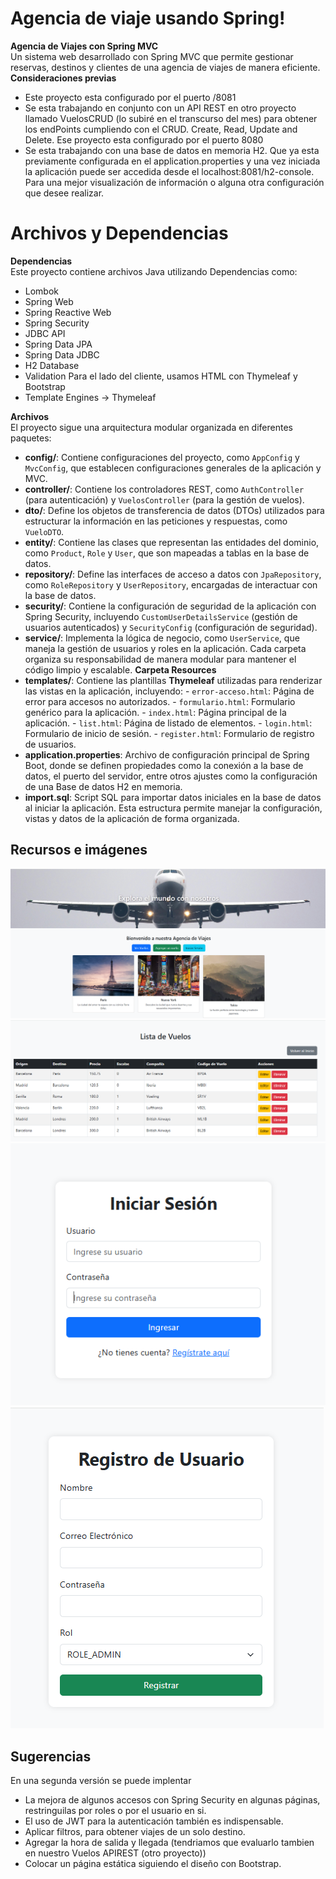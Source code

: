 # Agencia de viaje usando Spring!

**Agencia de Viajes con Spring MVC**  
Un sistema web desarrollado con Spring MVC que permite gestionar reservas, destinos y clientes de una agencia de viajes de manera eficiente.
**Consideraciones previas** 
- Este proyecto esta configurado por el puerto /8081
- Se esta trabajando en conjunto con un API REST en otro proyecto llamado VuelosCRUD (lo subiré en el transcurso del mes) para obtener los endPoints cumpliendo con el CRUD. Create, Read, Update and Delete. Ese proyecto esta configurado por el puerto 8080
- Se esta trabajando con una base de datos en memoria H2. Que ya esta previamente configurada en el application.properties y una vez iniciada la aplicación puede ser accedida desde el localhost:8081/h2-console.
Para una mejor visualización de información o alguna otra configuración que desee realizar.


# Archivos y Dependencias

**Dependencias**  
Este proyecto contiene archivos Java utilizando Dependencias como:
- Lombok
- Spring Web
- Spring Reactive Web
- Spring Security
- JDBC API
- Spring Data JPA
- Spring Data JDBC
- H2 Database
- Validation
Para el lado del cliente, usamos HTML con Thymeleaf y Bootstrap
- Template Engines -> Thymeleaf

**Archivos**  
El proyecto sigue una arquitectura modular organizada en diferentes paquetes: 
- **config/**: Contiene configuraciones del proyecto, como `AppConfig` y `MvcConfig`, que establecen configuraciones generales de la aplicación y MVC. 
- **controller/**: Contiene los controladores REST, como `AuthController` (para autenticación) y `VuelosController` (para la gestión de vuelos). 
- **dto/**: Define los objetos de transferencia de datos (DTOs) utilizados para estructurar la información en las peticiones y respuestas, como `VueloDTO`. 
- **entity/**: Contiene las clases que representan las entidades del dominio, como `Product`, `Role` y `User`, que son mapeadas a tablas en la base de datos. 
- **repository/**: Define las interfaces de acceso a datos con `JpaRepository`, como `RoleRepository` y `UserRepository`, encargadas de interactuar con la base de datos.
- **security/**: Contiene la configuración de seguridad de la aplicación con Spring Security, incluyendo `CustomUserDetailsService` (gestión de usuarios autenticados) y `SecurityConfig` (configuración de seguridad). 
- **service/**: Implementa la lógica de negocio, como `UserService`, que maneja la gestión de usuarios y roles en la aplicación. Cada carpeta organiza su responsabilidad de manera modular para mantener el código limpio y escalable.
**Carpeta Resources**
- **templates/**: Contiene las plantillas **Thymeleaf** utilizadas para renderizar las vistas en la aplicación, incluyendo: - `error-acceso.html`: Página de error para accesos no autorizados. - `formulario.html`: Formulario genérico para la aplicación. - `index.html`: Página principal de la aplicación. - `list.html`: Página de listado de elementos. - `login.html`: Formulario de inicio de sesión. - `register.html`: Formulario de registro de usuarios. 
- **application.properties**: Archivo de configuración principal de Spring Boot, donde se definen propiedades como la conexión a la base de datos, el puerto del servidor, entre otros ajustes como la configuración de una Base de datos H2 en memoria.  
- **import.sql**: Script SQL para importar datos iniciales en la base de datos al iniciar la aplicación. Esta estructura permite manejar la configuración, vistas y datos de la aplicación de forma organizada.

## Recursos e imágenes
![Home](https://github.com/nishikyr/AgenciaDeViajes/blob/master/imagenes/home.png)
![FlightList](https://github.com/nishikyr/AgenciaDeViajes/blob/master/imagenes/flightsList.png)
![Login](https://github.com/nishikyr/AgenciaDeViajes/blob/master/imagenes/login.png)
![SignUp](https://github.com/nishikyr/AgenciaDeViajes/blob/master/imagenes/register.png)

## Sugerencias

En una segunda versión se puede implentar 
- La mejora de algunos accesos con Spring Security en algunas páginas, restringuilas por roles o por el usuario en si. 
- El uso de JWT para la autenticación también es indispensable.
- Aplicar filtros, para obtener viajes de un solo destino.
- Agregar la hora de salida y llegada (tendriamos que evaluarlo tambien en nuestro Vuelos APIREST (otro proyecto))
- Colocar un página estática siguiendo el diseño con Bootstrap.

